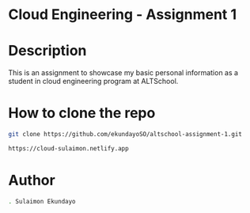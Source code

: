 # Cloud Engineering - Assignment 1

# Description

This is an assignment to showcase my basic personal information as a student in cloud engineering program at ALTSchool.

# How to clone the repo
```bash
git clone https://github.com/ekundayoSO/altschool-assignment-1.git
```

```bash
https://cloud-sulaimon.netlify.app
```
# Author
```bash
. Sulaimon Ekundayo
```
